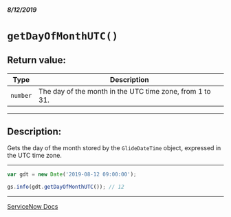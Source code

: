 ##### 8/12/2019
# `getDayOfMonthUTC()`

## Return value:
| Type | Description |
|---|---|
| `number` | The day of the month in the UTC time zone, from 1 to 31. |

---

## Description:
Gets the day of the month stored by the `GlideDateTime` object, expressed in the UTC time zone.

---

```js
var gdt = new Date('2019-08-12 09:00:00');

gs.info(gdt.getDayOfMonthUTC()); // 12
```

---

[ServiceNow Docs](https://developer.servicenow.com/app.do#!/api_doc?v=madrid&id=r_ScopedGlideDateTimeGetDayOfMonthUTC)